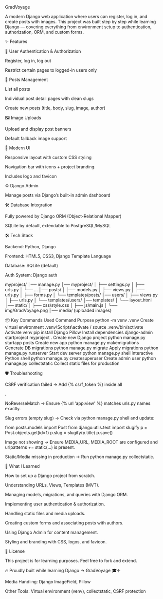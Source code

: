 GradVoyage

A modern Django web application where users can register, log in, and create posts with images.
This project was built step by step while learning Django — covering everything from environment setup to authentication, authorization, ORM, and custom forms.

✨ Features

🔐 User Authentication & Authorization

Register, log in, log out

Restrict certain pages to logged-in users only

📰 Posts Management

List all posts

Individual post detail pages with clean slugs

Create new posts (title, body, slug, image, author)

🖼 Image Uploads

Upload and display post banners

Default fallback image support

🎨 Modern UI

Responsive layout with custom CSS styling

Navigation bar with icons + project branding

Includes logo and favicon

⚙️ Django Admin

Manage posts via Django’s built-in admin dashboard

🛠 Database Integration

Fully powered by Django ORM (Object-Relational Mapper)

SQLite by default, extendable to PostgreSQL/MySQL

🛠 Tech Stack

Backend: Python, Django

Frontend: HTML5, CSS3, Django Template Language

Database: SQLite (default)

Auth System: Django auth


myproject/
│── manage.py
│── myproject/
│    ├── settings.py
│    ├── urls.py
│    └── ...
│── posts/
│    ├── models.py
│    ├── views.py
│    ├── urls.py
│    ├── forms.py
│    └── templates/posts/
│── users/
│    ├── views.py
│    ├── urls.py
│    └── templates/users/
│── templates/
│    └── layout.html
│── static/
│    ├── css/style.css
│    ├── js/main.js
│    └── img/GradVoyage.png
│── media/ (uploaded images)



📦 Key Commands Used
Command	Purpose
python -m venv .venv	Create virtual environment
.venv\Scripts\activate / source .venv/bin/activate	Activate venv
pip install Django Pillow	Install dependencies
django-admin startproject myproject .	Create new Django project
python manage.py startapp posts	Create new app
python manage.py makemigrations	Generate DB migrations
python manage.py migrate	Apply migrations
python manage.py runserver	Start dev server
python manage.py shell	Interactive Python shell
python manage.py createsuperuser	Create admin user
python manage.py collectstatic	Collect static files for production


🛡 Troubleshooting

CSRF verification failed → Add {% csrf_token %} inside all <form method="post">.

NoReverseMatch → Ensure {% url 'app:view' %} matches urls.py names exactly.

Slug errors (empty slug) → Check via python manage.py shell and update:

from posts.models import Post
from django.utils.text import slugify
p = Post.objects.get(id=1)
p.slug = slugify(p.title)
p.save()


Image not showing → Ensure MEDIA_URL, MEDIA_ROOT are configured and urlpatterns += static(...) is present.

Static/Media missing in production → Run python manage.py collectstatic.

📖 What I Learned

How to set up a Django project from scratch.

Understanding URLs, Views, Templates (MVT).

Managing models, migrations, and queries with Django ORM.

Implementing user authentication & authorization.

Handling static files and media uploads.

Creating custom forms and associating posts with authors.

Using Django Admin for content management.

Styling and branding with CSS, logos, and favicon.



📜 License

This project is for learning purposes. Feel free to fork and extend.

🔥 Proudly built while learning Django → GradVoyage 🎓✈️














Media Handling: Django ImageField, Pillow

Other Tools: Virtual environment (venv), collectstatic, CSRF protection
